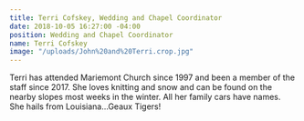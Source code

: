 ```yaml
---
title: Terri Cofskey, Wedding and Chapel Coordinator
date: 2018-10-05 16:27:00 -04:00
position: Wedding and Chapel Coordinator
name: Terri Cofskey
image: "/uploads/John%20and%20Terri.crop.jpg"
---
```


Terri has attended Mariemont Church since 1997 and been a member of the staff since 2017. She loves knitting and snow and can be found on the nearby slopes most weeks in the winter. All her family cars have names. She hails from Louisiana...Geaux Tigers!
